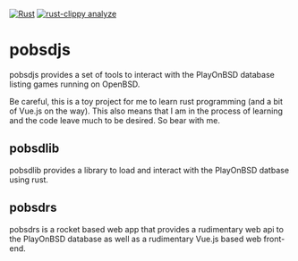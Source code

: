 [![Rust](https://github.com/Hukadan/pobsdjs/actions/workflows/rust.yml/badge.svg)](https://github.com/Hukadan/pobsdjs/actions/workflows/rust.yml)
[![rust-clippy analyze](https://github.com/Hukadan/pobsdjs/actions/workflows/rust-clippy.yml/badge.svg)](https://github.com/Hukadan/pobsdjs/actions/workflows/rust-clippy.yml)

# pobsdjs
pobsdjs provides a set of tools to interact with
the PlayOnBSD database listing games running on
OpenBSD.

Be careful, this is a toy project for me to learn
rust programming (and a bit of Vue.js on the way).
This also means that I am in the process of learning
and the code leave much to be desired. So bear with
me.

## pobsdlib
pobsdlib provides a library to load and interact
with the PlayOnBSD datbase using rust.

## pobsdrs
pobsdrs is a rocket based web app that provides
a rudimentary web api to the PlayOnBSD database
as well as a rudimentary Vue.js based web 
front-end.
